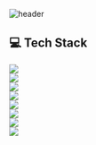 ![header](https://capsule-render.vercel.app/api?type=waving&color=auto&height=300&section=header&text=CHO%20I&fontSize=100&fontAlignY=80&desc=My%20Web%20Note🤍&descSize=15&descAlign=90&descAlignY=10&animation=twinkling)
  
## 💻 Tech Stack  
<img src="https://img.shields.io/badge/HTML5-E34F26?style=for-the-badge&logo=HTML5&logoColor=white"/></a>  
<img src="https://img.shields.io/badge/CSS3-1572B6?style=style=for-the-badge&logo=CSS3&logoColor=white"/></a>  
<img src="https://img.shields.io/badge/Sass-CC6699?style=style=for-the-badge&logo=Sass&logoColor=white"/></a>  
<img src="https://img.shields.io/badge/JavaScript-F7DF1E?style=style=for-the-badge&logo=JavaScript&logoColor=white"/></a>  
<img src="https://img.shields.io/badge/jQuery-0769AD?style=style=for-the-badge&logo=jQuery&logoColor=white"/></a>  
<img src="https://img.shields.io/badge/npm-CB3837?style=style=for-the-badge&logo=npm&logoColor=white"/></a>  
<img src="https://img.shields.io/badge/Vue.js-4FC08D?style=style=for-the-badge&logo=Vue.js&logoColor=white"/></a>  
<img src="https://img.shields.io/badge/React-61DAFB?style=style=for-the-badge&logo=React&logoColor=white"/></a>
